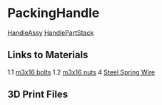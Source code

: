 # PackingHandle
[HandleAssy](https://i.imgur.com/GqRfjZg.png)
[HandlePartStack](https://i.imgur.com/5ZbRi6s.jpg)

## Links to Materials
1.1 [m3x16 bolts](https://www.amazon.com/Socket-Screws-Metric-Stainless-Machine/dp/B07KRRG8HT/ref=sr_1_5?crid=3JZQ8DVCPM29Y&keywords=m3x16&qid=1643846349&sprefix=m3x16%2Caps%2C111&sr=8-5&th=1)
1.2 [m3x16 nuts](https://www.amazon.com/binifiMux-100pcs-M3-0-5mm-Black-Carbon/dp/B07QMDTYRR/ref=sr_1_4?c=ts&keywords=Hardware%2BNuts&qid=1643846391&refinements=p_n_feature_fourteen_browse-bin%3A11434052011&s=industrial&sr=1-4&ts_id=16409861&th=1)
4 [Steel Spring Wire](https://www.amazon.com/gp/product/B01LY68EU7/ref=ppx_yo_dt_b_search_asin_title?ie=UTF8&psc=1)


## 3D Print Files 
